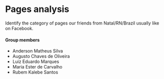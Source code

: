 # Pages analysis
Identify the category of pages our friends from Natal/RN/Brazil usually like on Facebook.

#### Group members
- Anderson Matheus Silva
- Augusto Chaves de Oliveira
- Luiz Eduardo Marques
- Maria Ester de Carvalho
- Rubem Kalebe Santos

